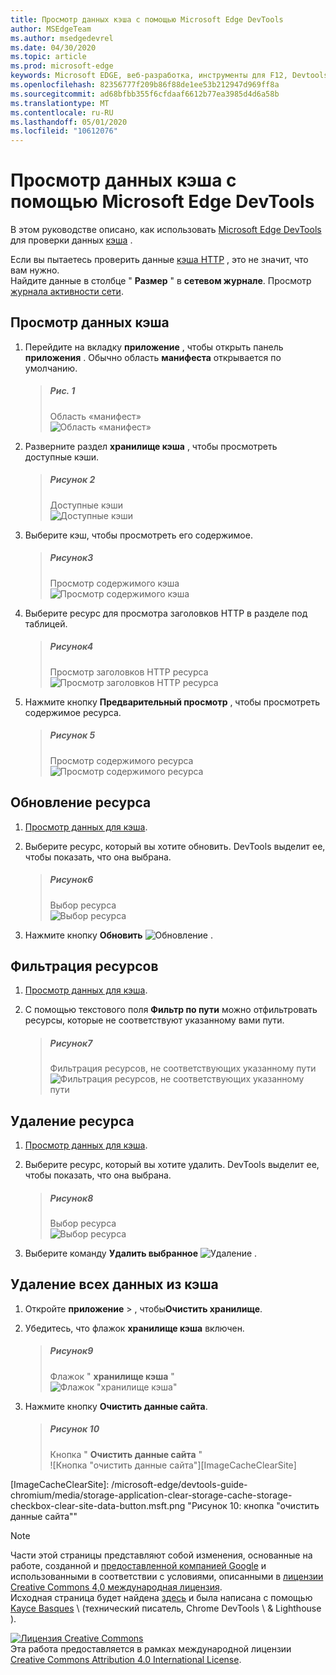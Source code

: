 ```yaml
---
title: Просмотр данных кэша с помощью Microsoft Edge DevTools
author: MSEdgeTeam
ms.author: msedgedevrel
ms.date: 04/30/2020
ms.topic: article
ms.prod: microsoft-edge
keywords: Microsoft EDGE, веб-разработка, инструменты для F12, Devtools
ms.openlocfilehash: 82356777f209b86f88de1ee53b212947d969ff8a
ms.sourcegitcommit: ad68bfbb355f6cfdaaf6612b77ea3985d4d6a58b
ms.translationtype: MT
ms.contentlocale: ru-RU
ms.lasthandoff: 05/01/2020
ms.locfileid: "10612076"
---
```

<!-- Copyright Kayce Basques 

   Licensed under the Apache License, Version 2.0 (the "License");
   you may not use this file except in compliance with the License.
   You may obtain a copy of the License at

       https://www.apache.org/licenses/LICENSE-2.0

   Unless required by applicable law or agreed to in writing, software
   distributed under the License is distributed on an "AS IS" BASIS,
   WITHOUT WARRANTIES OR CONDITIONS OF ANY KIND, either express or implied.
   See the License for the specific language governing permissions and
   limitations under the License.  -->





# Просмотр данных кэша с помощью Microsoft Edge DevTools   



В этом руководстве описано, как использовать [Microsoft Edge DevTools][MicrosoftEdgeDevTools] для проверки данных [кэша][MDNCache] .  

Если вы пытаетесь проверить данные [кэша HTTP][MDNHTTPCaching] , это не значит, что вам нужно.  
Найдите данные в столбце " **Размер** " в **сетевом журнале**.  Просмотр [журнала активности сети][DevtoolsNetworkLogActivity].  

## Просмотр данных кэша   

1.  Перейдите на вкладку **приложение** , чтобы открыть панель **приложения** .  Обычно область **манифеста** открывается по умолчанию.  
    
    > ##### Рис. 1  
    > Область «манифест»  
    > ![Область «манифест»][ImageManifestPane]  

1.  Разверните раздел **хранилище кэша** , чтобы просмотреть доступные кэши.  
    
    > ##### Рисунок 2  
    > Доступные кэши  
    > ![Доступные кэши][ImageCache]  

1.  Выберите кэш, чтобы просмотреть его содержимое.  
    
    > ##### Рисунок3  
    > Просмотр содержимого кэша  
    > ![Просмотр содержимого кэша][ImageCacheView]  

1.  Выберите ресурс для просмотра заголовков HTTP в разделе под таблицей.  
    
    > ##### Рисунок4  
    > Просмотр заголовков HTTP ресурса  
    > ![Просмотр заголовков HTTP ресурса][ImageViewCacheResource]  

1.  Нажмите кнопку **Предварительный просмотр** , чтобы просмотреть содержимое ресурса.  
    
    > ##### Рисунок 5  
    > Просмотр содержимого ресурса  
    > ![Просмотр содержимого ресурса][ImageCacheContent]  

## Обновление ресурса   

1.  [Просмотр данных для кэша](#view-cache-data).  
1.  Выберите ресурс, который вы хотите обновить.  DevTools выделит ее, чтобы показать, что она выбрана.  
    
    > ##### Рисунок6  
    > Выбор ресурса  
    > ![Выбор ресурса][ImageCacheSelected]  

1.  Нажмите кнопку **Обновить** ![ Обновление ][ImageRefreshIcon] .  

## Фильтрация ресурсов   

1.  [Просмотр данных для кэша](#view-cache-data).  
1.  С помощью текстового поля **Фильтр по пути** можно отфильтровать ресурсы, которые не соответствуют указанному вами пути.  
    
    > ##### Рисунок7  
    > Фильтрация ресурсов, не соответствующих указанному пути  
    > ![Фильтрация ресурсов, не соответствующих указанному пути][ImageCacheFilter]  

## Удаление ресурса   

1.  [Просмотр данных для кэша](#view-cache-data).  
1.  Выберите ресурс, который вы хотите удалить.  DevTools выделит ее, чтобы показать, что она выбрана.  
    
    > ##### Рисунок8  
    > Выбор ресурса  
    > ![Выбор ресурса][ImageCacheSelected2]  

1.  Выберите команду **Удалить выбранное** ![ Удаление ][ImageDeleteIcon] .  

## Удаление всех данных из кэша   

1.  Откройте **приложение**  >  , чтобы**Очистить хранилище**.  
1.  Убедитесь, что флажок **хранилище кэша** включен.  
    
    > ##### Рисунок9  
    > Флажок " **хранилище кэша** "  
    > ![Флажок "хранилище кэша"][ImageCacheCheckbox]  

1.  Нажмите кнопку **Очистить данные сайта**.  
    
    > ##### Рисунок 10  
    > Кнопка " **Очистить данные сайта** "  
    > ![Кнопка "очистить данные сайта"][ImageCacheClearSite]  

<!--  -->  



<!-- image links -->  

[ImageDeleteIcon]: /microsoft-edge/devtools-guide-chromium/media/delete-icon.msft.png  
[ImageRefreshIcon]: /microsoft-edge/devtools-guide-chromium/media/refresh-icon.msft.png  

[ImageManifestPane]: /microsoft-edge/devtools-guide-chromium/media/storage-application-manifest.msft.png "Рисунок 1: область манифеста"  
[ImageCache]: /microsoft-edge/devtools-guide-chromium/media/storage-application-cache-storage.msft.png "Рисунок 2: доступные кэши"  
[ImageCacheView]: /microsoft-edge/devtools-guide-chromium/media/storage-application-cache-storage-domain-root-headers.msft.png "Рисунок 3: Просмотр содержимого кэша"  
[ImageViewCacheResource]: /microsoft-edge/devtools-guide-chromium/media/storage-application-cache-storage-index-headers.msft.png "Рисунок 4: Просмотр заголовков HTTP ресурса"  
[ImageCacheContent]: /microsoft-edge/devtools-guide-chromium/media/storage-application-cache-storage-domain-js-preview.msft.png "Рисунок 5: Просмотр содержимого ресурса"  
[ImageCacheSelected]: /microsoft-edge/devtools-guide-chromium/media/storage-application-cache-storage-domain-refresh.msft.png "Рисунок 6. Выбор ресурса"  
[ImageCacheFilter]: /microsoft-edge/devtools-guide-chromium/media/storage-application-cache-storage-filter.msft.png "Рис. 7: Фильтрация ресурсов, не соответствующих указанному пути"  
[ImageCacheSelected2]: /microsoft-edge/devtools-guide-chromium/media/storage-application-cache-storage-delete-selected.msft.png "Рисунок 8: Выбор ресурса"  
[ImageCacheCheckbox]: /microsoft-edge/devtools-guide-chromium/media/storage-application-clear-storage-cache-storage-checkbox.msft.png "Рисунок 9: флажок хранилища кэша"  
[ImageCacheClearSite]: /microsoft-edge/devtools-guide-chromium/media/storage-application-clear-storage-cache-storage-checkbox-clear-site-data-button.msft.png "Рисунок 10: кнопка "очистить данные сайта""  

<!-- links -->  

[MicrosoftEdgeDevTools]: /microsoft-edge/devtools-guide-chromium "Инструменты разработчика Microsoft EDGE (Chromium)"  
[DevtoolsNetworkLogActivity]: /microsoft-edge/network/index#log-network-activity  "Регистрация активности в сети"  

[MDNCache]: https://developer.mozilla.org/docs/Web/API/Cache "Кэш | MDN"  
[MDNHTTPCaching]: https://developer.mozilla.org/docs/Web/HTTP/Caching "Кэширование HTTP | MDN"  

> [!NOTE]
> Части этой страницы представляют собой изменения, основанные на работе, созданной и [предоставленной компанией Google][GoogleSitePolicies] и использованными в соответствии с условиями, описанными в [лицензии Creative Commons 4,0 международная лицензия][CCA4IL].  
> Исходная страница будет найдена [здесь](https://developers.google.com/web/tools/chrome-devtools/storage/cache) и была написана с помощью [Kayce Basques][KayceBasques] \ (технический писатель, Chrome DevTools \ & Lighthouse \).  

[![Лицензия Creative Commons][CCby4Image]][CCA4IL]  
Эта работа предоставляется в рамках международной лицензии [Creative Commons Attribution 4.0 International License][CCA4IL].  

[CCA4IL]: https://creativecommons.org/licenses/by/4.0  
[CCby4Image]: https://i.creativecommons.org/l/by/4.0/88x31.png  
[GoogleSitePolicies]: https://developers.google.com/terms/site-policies  
[KayceBasques]: https://developers.google.com/web/resources/contributors/kaycebasques  
